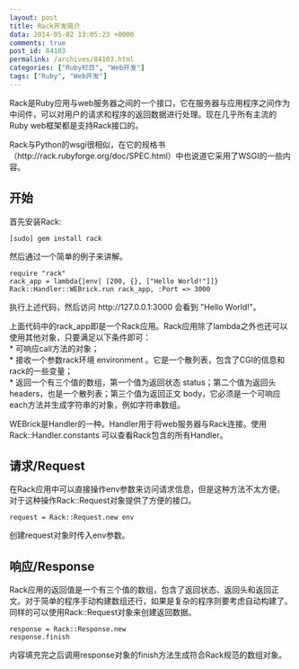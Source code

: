 ```yaml
---
layout: post
title: Rack开发简介
data: 2014-05-02 13:05:23 +0000
comments: true
post_id: 84103
permalink: /archives/84103.html
categories: ["Ruby栏目", "Web开发"]
tags: ["Ruby", "Web开发"]
---
```


<p>Rack是Ruby应用与web服务器之间的一个接口，它在服务器与应用程序之间作为中间件，可以对用户的请求和程序的返回数据进行处理。现在几乎所有主流的Ruby web框架都是支持Rack接口的。</p>
<p>Rack与Python的wsgi很相似，在它的规格书（http://rack.rubyforge.org/doc/SPEC.html）中也说道它采用了WSGI的一些内容。</p>
<h2>开始</h2>
<p>首先安装Rack:</p>
<pre><code>[sudo] gem install rack
</code></pre>
<p>然后通过一个简单的例子来讲解。</p>
<pre><code>require "rack"
rack_app = lambda{|env| [200, {}, ["Hello World!"]]}
Rack::Handler::WEBrick.run rack_app, :Port =&gt; 3000
</code></pre>
<p>执行上述代码，然后访问 http://127.0.0.1:3000 会看到 "Hello World!"。</p>
<p>上面代码中的rack_app即是一个Rack应用。Rack应用除了lambda之外也还可以使用其他对象，只要满足以下条件即可：<br>
  * 可响应call方法的对象；<br>
  * 接收一个参数rack环境 environment 。它是一个散列表，包含了CGI的信息和rack的一些变量；<br>
  * 返回一个有三个值的数组，第一个值为返回状态 status；第二个值为返回头 headers，也是一个散列表；第三个值为返回正文 body，它必须是一个可响应each方法并生成字符串的对象，例如字符串数组。</p>
<p>WEBrick是Handler的一种。Handler用于将web服务器与Rack连接。使用 Rack::Handler.constants 可以查看Rack包含的所有Handler。</p>
<h2>请求/Request</h2>
<p>在Rack应用中可以直接操作env参数来访问请求信息，但是这种方法不太方便。对于这种操作Rack::Request对象提供了方便的接口。</p>
<pre><code>request = Rack::Request.new env
</code></pre>
<p>创建request对象时传入env参数。</p>
<h2>响应/Response</h2>
<p>Rack应用的返回值是一个有三个值的数组，包含了返回状态、返回头和返回正文。对于简单的程序手动构建数组还行，如果是复杂的程序则要考虑自动构建了。<br>
同样的可以使用Rack::Request对象来创建返回数据。</p>
<pre><code>response = Rack::Response.new
response.finish
</code></pre>
<p>内容填充完之后调用response对象的finish方法生成符合Rack规范的数组对象。</p>
